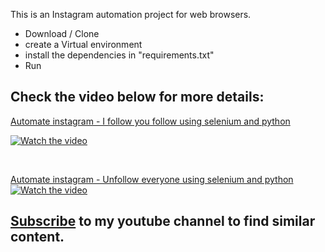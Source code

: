 This is an Instagram automation project for web browsers.

- Download / Clone
- create a Virtual environment
- install the dependencies in "requirements.txt"
- Run

## Check the video below for more details:

<ins>Automate instagram - I follow you follow using selenium and python<ins>

[![Watch the video](https://img.youtube.com/vi/ZoVHNS1PABI/0.jpg)](https://www.youtube.com/watch?v=ZoVHNS1PABI)


<br>

<ins>Automate instagram - Unfollow everyone using selenium and python<ins>
[![Watch the video](https://img.youtube.com/vi/tKw5suEaV4E/0.jpg)](https://www.youtube.com/watch?v=**ZoVHNS1PABI**)


## [Subscribe](https://www.youtube.com/channel/UCsQqV_wq5yPrw5YIpvwmjvQ) to my youtube channel to find similar content.
